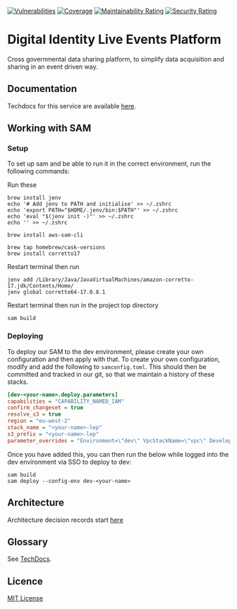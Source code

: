 [![Vulnerabilities](https://sonarcloud.io/api/project_badges/measure?project=alphagov_di-data-life-events-platform&metric=vulnerabilities)](https://sonarcloud.io/summary/new_code?id=alphagov_di-data-life-events-platform)
[![Coverage](https://sonarcloud.io/api/project_badges/measure?project=alphagov_di-data-life-events-platform&metric=coverage)](https://sonarcloud.io/summary/new_code?id=alphagov_di-data-life-events-platform)
[![Maintainability Rating](https://sonarcloud.io/api/project_badges/measure?project=alphagov_di-data-life-events-platform&metric=sqale_rating)](https://sonarcloud.io/summary/new_code?id=alphagov_di-data-life-events-platform)
[![Security Rating](https://sonarcloud.io/api/project_badges/measure?project=alphagov_di-data-life-events-platform&metric=security_rating)](https://sonarcloud.io/summary/new_code?id=alphagov_di-data-life-events-platform)

# Digital Identity Live Events Platform

Cross governmental data sharing platform, to simplify data acquisition and sharing in an event driven way.

## Documentation

Techdocs for this service are available [here](https://alphagov.github.io/di-data-life-events-platform/).

## Working with SAM

### Setup

To set up sam and be able to run it in the correct environment, run the following commands:

Run these

```shell
brew install jenv
echo '# Add jenv to PATH and initialise' >> ~/.zshrc
echo 'export PATH="$HOME/.jenv/bin:$PATH"' >> ~/.zshrc
echo 'eval "$(jenv init -)"' >> ~/.zshrc
echo '' >> ~/.zshrc

brew install aws-sam-cli

brew tap homebrew/cask-versions
brew install corretto17
```

Restart terminal then run

```shell
jenv add /Library/Java/JavaVirtualMachines/amazon-corretto-17.jdk/Contents/Home/
jenv global corretto64-17.0.8.1
```

Restart terminal then run in the project top directory

```shell
sam build
```

### Deploying

To deploy our SAM to the dev environment, please create your own configuration and then apply with that. To create your
own configuration, modify and add the following to `samconfig.toml`. This should then be committed and tracked in our
git, so that we maintain a history of these stacks.

```ini
[dev-<your-name>.deploy.parameters]
capabilities = "CAPABILITY_NAMED_IAM"
confirm_changeset = true
resolve_s3 = true
region = "eu-west-2"
stack_name = "<your-name>-lep"
s3_prefix = "<your-name>-lep"
parameter_overrides = "Environment=\"dev\" VpcStackName=\"vpc\" Developer=\"<your-name>\""
```

Once you have added this, you can then run the below while logged into the dev environment via SSO to deploy to dev:

```shell
sam build
sam deploy --config-env dev-<your-name>
```

## Architecture

Architecture decision records start [here](doc/architecture/decisions/0001-use-adr.md)

## Glossary

See [TechDocs](https://alphagov.github.io/di-data-life-events-platform/glossary.html).

## Licence

[MIT License](LICENCE)
